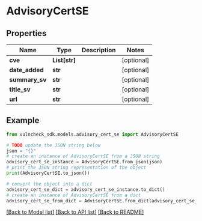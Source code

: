 # AdvisoryCertSE


## Properties

Name | Type | Description | Notes
------------ | ------------- | ------------- | -------------
**cve** | **List[str]** |  | [optional] 
**date_added** | **str** |  | [optional] 
**summary_sv** | **str** |  | [optional] 
**title_sv** | **str** |  | [optional] 
**url** | **str** |  | [optional] 

## Example

```python
from vulncheck_sdk.models.advisory_cert_se import AdvisoryCertSE

# TODO update the JSON string below
json = "{}"
# create an instance of AdvisoryCertSE from a JSON string
advisory_cert_se_instance = AdvisoryCertSE.from_json(json)
# print the JSON string representation of the object
print(AdvisoryCertSE.to_json())

# convert the object into a dict
advisory_cert_se_dict = advisory_cert_se_instance.to_dict()
# create an instance of AdvisoryCertSE from a dict
advisory_cert_se_from_dict = AdvisoryCertSE.from_dict(advisory_cert_se_dict)
```
[[Back to Model list]](../README.md#documentation-for-models) [[Back to API list]](../README.md#documentation-for-api-endpoints) [[Back to README]](../README.md)


